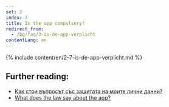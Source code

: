 ```yaml
---
set: 2
index: 7
title: Is the app compulsory?
redirect_from: 
  - /bg/faq/3-is-de-app-verplicht
contentLang: en
---
```

{% include content/en/2-7-is-de-app-verplicht.md %}

## Further reading:

- <a href="/{{page.lang}}/faq/2-8-hoe-zit-het-met-mijn-privacy">Как стои въпросът със защитата на моите лични данни?</a>
- <a href="/{{page.lang}}/faq/2-9-wat-regelt-de-wet-over-de-app" lang="en" hreflang="en">What does the law say about the app?</a>
